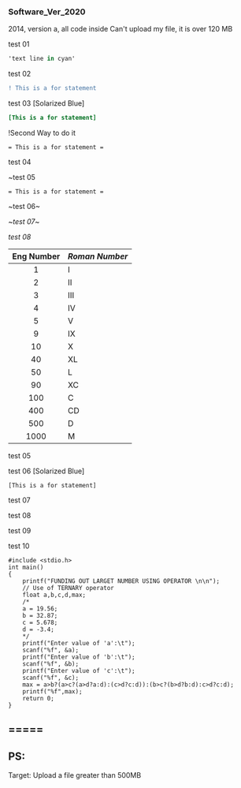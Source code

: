 ###   Software_Ver_2020

2014, version a, all code inside
Can't upload my file, it is over 120 MB

test 01
```cs
'text line in cyan'
```
test 02
```diff
! This is a for statement
```

test 03 [Solarized Blue]
```ini
[This is a for statement]
```
!Second Way to do it
```asciidoc
= This is a for statement =
```
test 04


~test 05
```ascigdoc
= This is a for statement =
```
~test 06~

~*test 07*~

_test 08_

|Eng Number |*Roman Number* |
|:-:|:-|
| 1 | I |
| 2 | II |
| 3 | III |
| 4 | IV |
| 5 | V |
| 9 | IX |
| 10 | X |
| 40 | XL |
| 50 | L |
| 90 | XC |
| 100 | C |
| 400 | CD |
| 500 | D |
| 1000 | M |





test 05

test 06 [Solarized Blue]
```green
[This is a for statement]
```
test 07

test 08

test 09

test 10

~~~
#include <stdio.h>
int main()
{
    printf("FUNDING OUT LARGET NUMBER USING OPERATOR \n\n");
    // Use of TERNARY operator
    float a,b,c,d,max;
    /*
    a = 19.56;
    b = 32.87;
    c = 5.678;
    d = -3.4;
    */
    printf("Enter value of 'a':\t");
    scanf("%f", &a);
    printf("Enter value of 'b':\t");
    scanf("%f", &b);
    printf("Enter value of 'c':\t");
    scanf("%f", &c);
    max = a>b?(a>c?(a>d?a:d):(c>d?c:d)):(b>c?(b>d?b:d):c>d?c:d);
    printf("%f",max);
    return 0;
}
~~~
=====
-----
## PS:
Target:   Upload a file greater than 500MB
